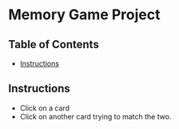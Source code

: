 # Memory Game Project

## Table of Contents

* [Instructions](#instructions)

## Instructions

* Click on a card
* Click on another card trying to match the two.